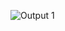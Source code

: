 
![Output 1](https://github.com/vaishu1234566/To-Do-List-Web-Application/assets/141699289/f521ef46-09f0-43b6-8d6c-62a0b2689578)
